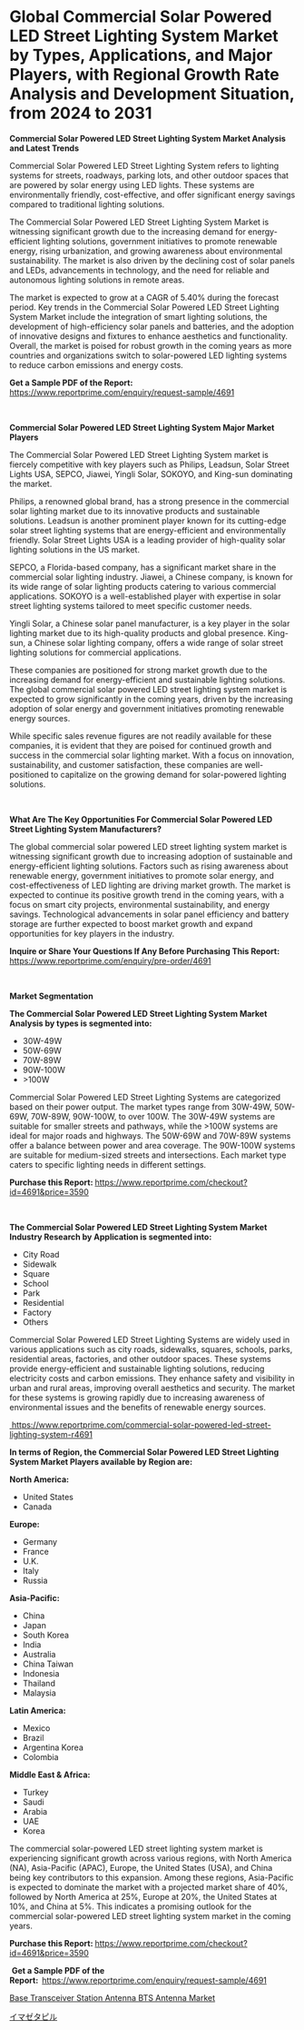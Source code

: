 <p><h1>Global Commercial Solar Powered LED Street Lighting System Market by Types, Applications, and Major Players, with Regional Growth Rate Analysis and Development Situation, from 2024 to 2031</h1></p><p><strong>Commercial Solar Powered LED Street Lighting System Market Analysis and Latest Trends</strong></p>
<p><p>Commercial Solar Powered LED Street Lighting System refers to lighting systems for streets, roadways, parking lots, and other outdoor spaces that are powered by solar energy using LED lights. These systems are environmentally friendly, cost-effective, and offer significant energy savings compared to traditional lighting solutions.</p><p>The Commercial Solar Powered LED Street Lighting System Market is witnessing significant growth due to the increasing demand for energy-efficient lighting solutions, government initiatives to promote renewable energy, rising urbanization, and growing awareness about environmental sustainability. The market is also driven by the declining cost of solar panels and LEDs, advancements in technology, and the need for reliable and autonomous lighting solutions in remote areas.</p><p>The market is expected to grow at a CAGR of 5.40% during the forecast period. Key trends in the Commercial Solar Powered LED Street Lighting System Market include the integration of smart lighting solutions, the development of high-efficiency solar panels and batteries, and the adoption of innovative designs and fixtures to enhance aesthetics and functionality. Overall, the market is poised for robust growth in the coming years as more countries and organizations switch to solar-powered LED lighting systems to reduce carbon emissions and energy costs.</p></p>
<p><strong>Get a Sample PDF of the Report:&nbsp;</strong> <a href="https://www.reportprime.com/enquiry/request-sample/4691">https://www.reportprime.com/enquiry/request-sample/4691</a></p>
<p>&nbsp;</p>
<p><strong>Commercial Solar Powered LED Street Lighting System Major Market Players</strong></p>
<p><p>The Commercial Solar Powered LED Street Lighting System market is fiercely competitive with key players such as Philips, Leadsun, Solar Street Lights USA, SEPCO, Jiawei, Yingli Solar, SOKOYO, and King-sun dominating the market. </p><p>Philips, a renowned global brand, has a strong presence in the commercial solar lighting market due to its innovative products and sustainable solutions. Leadsun is another prominent player known for its cutting-edge solar street lighting systems that are energy-efficient and environmentally friendly. Solar Street Lights USA is a leading provider of high-quality solar lighting solutions in the US market.</p><p>SEPCO, a Florida-based company, has a significant market share in the commercial solar lighting industry. Jiawei, a Chinese company, is known for its wide range of solar lighting products catering to various commercial applications. SOKOYO is a well-established player with expertise in solar street lighting systems tailored to meet specific customer needs.</p><p>Yingli Solar, a Chinese solar panel manufacturer, is a key player in the solar lighting market due to its high-quality products and global presence. King-sun, a Chinese solar lighting company, offers a wide range of solar street lighting solutions for commercial applications.</p><p>These companies are positioned for strong market growth due to the increasing demand for energy-efficient and sustainable lighting solutions. The global commercial solar powered LED street lighting system market is expected to grow significantly in the coming years, driven by the increasing adoption of solar energy and government initiatives promoting renewable energy sources.</p><p>While specific sales revenue figures are not readily available for these companies, it is evident that they are poised for continued growth and success in the commercial solar lighting market. With a focus on innovation, sustainability, and customer satisfaction, these companies are well-positioned to capitalize on the growing demand for solar-powered lighting solutions.</p></p>
<p>&nbsp;</p>
<p><strong>What Are The Key Opportunities For Commercial Solar Powered LED Street Lighting System Manufacturers?</strong></p>
<p><p>The global commercial solar powered LED street lighting system market is witnessing significant growth due to increasing adoption of sustainable and energy-efficient lighting solutions. Factors such as rising awareness about renewable energy, government initiatives to promote solar energy, and cost-effectiveness of LED lighting are driving market growth. The market is expected to continue its positive growth trend in the coming years, with a focus on smart city projects, environmental sustainability, and energy savings. Technological advancements in solar panel efficiency and battery storage are further expected to boost market growth and expand opportunities for key players in the industry.</p></p>
<p><strong>Inquire or Share Your Questions If Any Before Purchasing This Report:</strong> <a href="https://www.reportprime.com/enquiry/pre-order/4691">https://www.reportprime.com/enquiry/pre-order/4691</a></p>
<p>&nbsp;</p>
<p><strong>Market Segmentation</strong></p>
<p><strong>The Commercial Solar Powered LED Street Lighting System Market Analysis by types is segmented into:</strong></p>
<p><ul><li>30W-49W</li><li>50W-69W</li><li>70W-89W</li><li>90W-100W</li><li>>100W</li></ul></p>
<p><p>Commercial Solar Powered LED Street Lighting Systems are categorized based on their power output. The market types range from 30W-49W, 50W-69W, 70W-89W, 90W-100W, to over 100W. The 30W-49W systems are suitable for smaller streets and pathways, while the >100W systems are ideal for major roads and highways. The 50W-69W and 70W-89W systems offer a balance between power and area coverage. The 90W-100W systems are suitable for medium-sized streets and intersections. Each market type caters to specific lighting needs in different settings.</p></p>
<p><strong>Purchase this Report:&nbsp;</strong><a href="https://www.reportprime.com/checkout?id=4691&price=3590">https://www.reportprime.com/checkout?id=4691&price=3590</a></p>
<p>&nbsp;</p>
<p><strong>The Commercial Solar Powered LED Street Lighting System Market Industry Research by Application is segmented into:</strong></p>
<p><ul><li>City Road</li><li>Sidewalk</li><li>Square</li><li>School</li><li>Park</li><li>Residential</li><li>Factory</li><li>Others</li></ul></p>
<p><p>Commercial Solar Powered LED Street Lighting Systems are widely used in various applications such as city roads, sidewalks, squares, schools, parks, residential areas, factories, and other outdoor spaces. These systems provide energy-efficient and sustainable lighting solutions, reducing electricity costs and carbon emissions. They enhance safety and visibility in urban and rural areas, improving overall aesthetics and security. The market for these systems is growing rapidly due to increasing awareness of environmental issues and the benefits of renewable energy sources.</p></p>
<p><a href="https://www.reportprime.com/commercial-solar-powered-led-street-lighting-system-r4691">&nbsp;https://www.reportprime.com/commercial-solar-powered-led-street-lighting-system-r4691</a></p>
<p><strong>In terms of Region, the Commercial Solar Powered LED Street Lighting System Market Players available by Region are:</strong></p>
<p>
    <p> <strong> North America: </strong>
        <ul>
            <li>United States</li>
            <li>Canada</li>
        </ul>
        </p> 
    <p> <strong> Europe: </strong>
        <ul>
            <li>Germany</li>
            <li>France</li>
            <li>U.K.</li>
            <li>Italy</li>
            <li>Russia</li>
        </ul>
        </p> 
    <p> <strong> Asia-Pacific: </strong>
        <ul>
            <li>China</li>
            <li>Japan</li>
            <li>South Korea</li>
            <li>India</li>
            <li>Australia</li>
            <li>China Taiwan</li>
            <li>Indonesia</li>
            <li>Thailand</li>
            <li>Malaysia</li>
        </ul>
        </p> 
    <p> <strong> Latin America: </strong>
        <ul>
            <li>Mexico</li>
            <li>Brazil</li>
            <li>Argentina Korea</li>
            <li>Colombia</li>
        </ul>
        </p> 
    <p> <strong> Middle East & Africa: </strong>
        <ul>
            <li>Turkey</li>
            <li>Saudi</li>
            <li>Arabia</li>
            <li>UAE</li>
            <li>Korea</li>
        </ul>
    </p>
    </p>
<p><p>The commercial solar-powered LED street lighting system market is experiencing significant growth across various regions, with North America (NA), Asia-Pacific (APAC), Europe, the United States (USA), and China being key contributors to this expansion. Among these regions, Asia-Pacific is expected to dominate the market with a projected market share of 40%, followed by North America at 25%, Europe at 20%, the United States at 10%, and China at 5%. This indicates a promising outlook for the commercial solar-powered LED street lighting system market in the coming years.</p></p>
<p><strong>Purchase this Report: </strong><a href="https://www.reportprime.com/checkout?id=4691&price=3590">https://www.reportprime.com/checkout?id=4691&price=3590</a></p>
<p>&nbsp;<strong>Get a Sample PDF of the Report:&nbsp;&nbsp;</strong><a href="https://www.reportprime.com/enquiry/request-sample/4691">https://www.reportprime.com/enquiry/request-sample/4691</a></p>
<p><strong></strong></p>
<p><p><a href="https://github.com/ElmoRunolfsson2023/Market-Research-Report-List-1/blob/main/base-transceiver-station-antenna-bts-antenna-market.md">Base Transceiver Station Antenna BTS Antenna Market</a></p><p><a href="https://github.com/BrionnaBoyle/Market-Research-Report-List-1/blob/main/790407173721.md">イマゼタピル</a></p></p>
